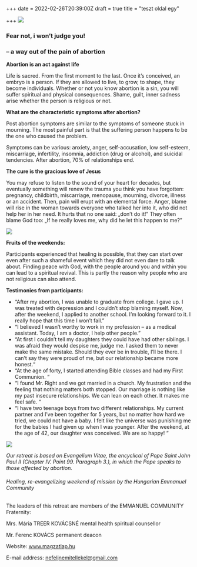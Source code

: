 +++
date = 2022-02-26T20:39:00Z
draft = true
title = "teszt oldal egy"

+++
![](/uploads/236119006_309811004265737_8324925701847262768_n.jpg)

### **Fear not, i won’t judge you!**

### **– a way out of the pain of abortion**

**Abortion is an act against life**

Life is sacred. From the first moment to the last. Once it’s conceived, an embryo is a person. If they are allowed to live, to grow, to shape, they become individuals. Whether or not you know abortion is a sin, you will suffer spiritual and physical consequences. Shame, guilt, inner sadness arise whether the person is religious or not.

**What are the characteristic symptoms after abortion?**

Post abortion symptoms are similar to the symptoms of someone stuck in mourning. The most painful part is that the suffering person happens to be the one who caused the problem.

Symptoms can be various: anxiety, anger, self-accusation, low self-esteem, miscarriage, infertility, insomnia, addiction (drug or alcohol), and suicidal tendencies. After abortion, 70% of relationships end.

**The cure is the gracious love of Jesus**

You may refuse to listen to the sound of your heart for decades, but eventually something will renew the trauma you think you have forgotten: pregnancy, childbirth, miscarriage, menopause, mourning, divorce, illness or an accident. Then, pain will erupt with an elemental force. Anger, blame will rise in the woman towards everyone who talked her into it, who did not help her in her need. It hurts that no one said: „don’t do it!” They often blame God too: „If he really loves me, why did he let this happen to me?”

![](/uploads/2008julius-116.jpg)

**Fruits of the weekends:**

Participants experienced that healing is possible, that they can start over even after such a shameful event which they did not even dare to talk about. Finding peace with God, with the people around you and within you can lead to a spiritual revival. This is partly the reason why people who are not religious can also attend.

**Testimonies from participants:**

* “After my abortion, I was unable to graduate from college. I gave up. I was treated with depression and I couldn’t stop blaming myself. Now, after the weekend, I applied to another school. I’m looking forward to it. I really hope that this time I won’t fail.”
* “I believed I wasn’t worthy to work in my profession – as a medical assistant. Today, I am a doctor, I help other people.”
* “At first I couldn’t tell my daughters they could have had other siblings. I was afraid they would despise me, judge me. I asked them to never make the same mistake. Should they ever be in trouble, I’ll be there. I can’t say they were proud of me, but our relationship became more honest.“
* “At the age of forty, I started attending Bible classes and had my First Communion. “
* “I found Mr. Right and we got married in a church. My frustration and the feeling that nothing matters both stopped. Our marriage is nothing like my past insecure relationships. We can lean on each other. It makes me feel safe. “
* “I have two teenage boys from two different relationships. My current partner and I’ve been together for 5 years, but no matter how hard we tried, we could not have a baby. I felt like the universe was punishing me for the babies I had given up when I was younger. After the weekend, at the age of 42, our daughter was conceived. We are so happy! “

![](/uploads/125381237_3383106508403926_3021977328333782542_n.jpg)

_Our retreat is based on Evangelium Vitae, the encyclical of Pope Saint John Paul II (Chapter IV. Point 99. Paragraph 3.), in which the Pope speaks to those affected by abortion._

###### Healing, re-evangelizing weekend of mission by the Hungarian Emmanuel Community

The leaders of this retreat are members of the EMMANUEL COMMUNITY Fraternity:

Mrs. Mária TREER KOVÁCSNÉ mental health spiritual counsellor

Mr. Ferenc KOVÁCS permanent deacon

Website: www.magzatlap.hu

E-mail address: nefeljnemitellekel@gmail.com